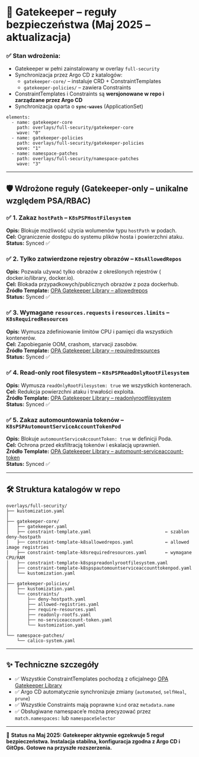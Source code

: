 # 🔐 Gatekeeper – reguły bezpieczeństwa (Maj 2025 – aktualizacja)

### ✅ Stan wdrożenia:

- Gatekeeper w pełni zainstalowany w overlay `full-security`
- Synchronizacja przez Argo CD z katalogów:
  - `gatekeeper-core/` – instaluje CRD + ConstraintTemplates
  - `gatekeeper-policies/` – zawiera Constraints
- ConstraintTemplates i Constraints są **wersjonowane w repo i zarządzane przez Argo CD**
- Synchronizacja oparta o **`sync-waves`** (ApplicationSet)
```
elements:
  - name: gatekeeper-core
    path: overlays/full-security/gatekeeper-core
    wave: "0"
  - name: gatekeeper-policies
    path: overlays/full-security/gatekeeper-policies
    wave: "1"
  - name: namespace-patches
    path: overlays/full-security/namespace-patches
    wave: "3"
```

---

## 🛡️ Wdrożone reguły (Gatekeeper-only – unikalne względem PSA/RBAC)

### ✅ 1. Zakaz `hostPath` – `K8sPSPHostFilesystem`
**Opis:** Blokuje możliwość użycia wolumenów typu `hostPath` w podach.  
**Cel:** Ograniczenie dostępu do systemu plików hosta i powierzchni ataku.  
**Status:** Synced ✅

### ✅ 2. Tylko zatwierdzone rejestry obrazów – `K8sAllowedRepos`
**Opis:** Pozwala używać tylko obrazów z określonych rejestrów ( docker.io/library, docker.io).  
**Cel:** Blokada przypadkowych/publicznych obrazów z poza dockerhub.  
**Źródło Template:** [OPA Gatekeeper Library – allowedrepos](https://github.com/open-policy-agent/gatekeeper-library/tree/master/library/general/allowedrepos)  
**Status:** Synced ✅

### ✅ 3. Wymagane `resources.requests` i `resources.limits` – `K8sRequiredResources`
**Opis:** Wymusza zdefiniowanie limitów CPU i pamięci dla wszystkich kontenerów.  
**Cel:** Zapobieganie OOM, crashom, starvacji zasobów.  
**Źródło Template:** [OPA Gatekeeper Library – requiredresources](https://open-policy-agent.github.io/gatekeeper-library/website/validation/containerresources)  
**Status:** Synced ✅

### ✅ 4. Read-only root filesystem – `K8sPSPReadOnlyRootFilesystem`
**Opis:** Wymusza `readOnlyRootFilesystem: true` we wszystkich kontenerach.  
**Cel:** Redukcja powierzchni ataku i trwałości exploita.  
**Źródło Template:** [OPA Gatekeeper Library – readonlyrootfilesystem](https://github.com/open-policy-agent/gatekeeper-library/tree/master/library/pod-security-policy/readonlyrootfilesystem)  
**Status:** Synced ✅

### ✅ 5. Zakaz automountowania tokenów – `K8sPSPAutomountServiceAccountTokenPod`
**Opis:** Blokuje `automountServiceAccountToken: true` w definicji Poda.  
**Cel:** Ochrona przed eksfiltracją tokenów i eskalacją uprawnień.  
**Źródło Template:** [OPA Gatekeeper Library – automount-serviceaccount-token](https://github.com/open-policy-agent/gatekeeper-library/tree/master/library/pod-security-policy/automountserviceaccounttoken)  
**Status:** Synced ✅

---

## 🛠️ Struktura katalogów w repo

```
overlays/full-security/
├── kustomization.yaml
│
├── gatekeeper-core/
│   ├── gatekeeper.yaml
│   ├── constraint-template.yaml                            ← szablon deny-hostpath
│   ├── constraint-template-k8sallowedrepos.yaml            ← allowed image registries
│   ├── constraint-template-k8srequiredresources.yaml       ← wymagane CPU/RAM
│   ├── constraint-template-k8spspreadonlyrootfilesystem.yaml
│   ├── constraint-template-k8spspautomountserviceaccounttokenpod.yaml
│   └── kustomization.yaml
│
├── gatekeeper-policies/
│   ├── kustomization.yaml
│   └── constraints/
│       ├── deny-hostpath.yaml
│       ├── allowed-registries.yaml
│       ├── require-resources.yaml
│       ├── readonly-rootfs.yaml
│       ├── no-serviceaccount-token.yaml
│       └── kustomization.yaml
│
└── namespace-patches/
    └── calico-system.yaml
```

---

## ✨ Techniczne szczegóły

- ✅ Wszystkie ConstraintTemplates pochodzą z oficjalnego [OPA Gatekeeper Library](https://github.com/open-policy-agent/gatekeeper-library)
- ✅ Argo CD automatycznie synchronizuje zmiany (`automated`, `selfHeal`, `prune`)
- ✅ Wszystkie Constraints mają poprawne `kind` oraz `metadata.name`
- ✅ Obsługiwane namespace’e można precyzować przez `match.namespaces:` lub `namespaceSelector`

---

📅 **Status na Maj 2025: Gatekeeper aktywnie egzekwuje 5 reguł bezpieczeństwa. Instalacja stabilna, konfiguracja zgodna z Argo CD i GitOps. Gotowe na przyszłe rozszerzenia.**
